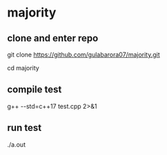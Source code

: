 # majority

## clone and enter repo
git clone https://github.com/gulabarora07/majority.git

cd majority

## compile test
g++ --std=c++17 test.cpp 2>&1

## run test
./a.out
